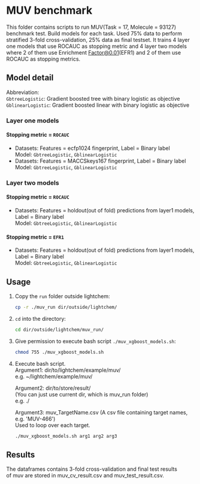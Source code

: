 # MUV benchmark

This folder contains scripts to run MUV(Task = 17, Molecule = 93127) benchmark test. Build models for each task. Used 75% data to perform stratified 3-fold cross-validation, 25% data as final testset. It trains 4 layer one models that use ROCAUC as stopping metric and 4 layer two models where 2 of them use Enrichment Factor@0.01(EFR1) and 2 of them use ROCAUC as stopping metrics.

## Model detail

Abbreviation:  
`GbtreeLogistic`: Gradient boosted tree with binary logistic as objective  
`GblinearLogistic`: Gradient boosted linear with binary logistic as objective    

### Layer one models

#### Stopping metric = `ROCAUC`

* Datasets: Features = ecfp1024 fingerprint, Label = Binary label  
Model: `GbtreeLogistic`, `GblinearLogistic`
* Datasets: Features = MACCSkeys167 fingerprint, Label = Binary label  
Model: `GbtreeLogistic`, `GblinearLogistic`

### Layer two models

#### Stopping metric = `ROCAUC`

* Datasets: Features = holdout(out of fold) predictions from layer1 models,  
            Label = Binary label  
Model: `GbtreeLogistic`, `GblinearLogistic`

#### Stopping metric = `EFR1`

* Datasets: Features = holdout(out of fold) predictions from layer1 models,  
            Label = Binary label  
Model: `GbtreeLogistic`, `GblinearLogistic`

## Usage

1. Copy the `run` folder outside lightchem:  
   ```bash
   cp -r ./muv_run dir/outside/lightchem/
   ```

2. `cd` into the directory:  
   ```bash
   cd dir/outside/lightchem/muv_run/
   ```

3. Give permission to execute bash script `./muv_xgboost_models.sh`:  
   ```bash
   chmod 755 ./muv_xgboost_models.sh
   ```

4. Execute bash script.  
    Argument1: dir/to/lightchem/example/muv/  
    e.g. ~/lightchem/example/muv/  

    Argument2: dir/to/store/result/  
    (You can just use current dir, which is muv_run folder)  
    e.g. ./  

    Argument3: muv_TargetName.csv (A csv file containing target names, e.g. 'MUV-466')  
    Used to loop over each target.  
    ```bash
    ./muv_xgboost_models.sh arg1 arg2 arg3
    ```

## Results

The dataframes contains 3-fold cross-validation and final test results  
of muv are stored in muv_cv_result.csv and muv_test_result.csv.
